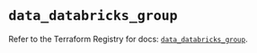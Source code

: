 # `data_databricks_group`

Refer to the Terraform Registry for docs: [`data_databricks_group`](https://registry.terraform.io/providers/databricks/databricks/1.62.0/docs/data-sources/group).
